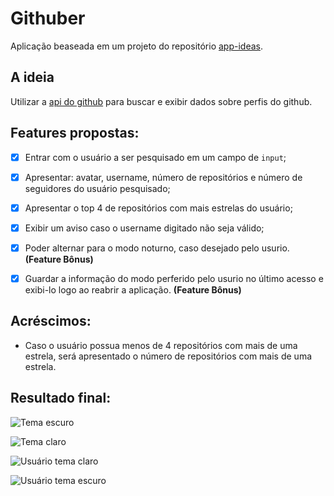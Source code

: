 # Githuber 

Aplicação beaseada em um projeto do repositório [app-ideas](https://github.com/florinpop17/app-ideas). 

## A ideia

Utilizar a [api do github](https://developer.github.com/v3/) para buscar e exibir dados sobre perfis do github. 

## Features propostas: 

- [x] Entrar com o usuário a ser pesquisado em um campo de `input`;
- [x] Apresentar: avatar, username, número de repositórios e número de seguidores do usuário pesquisado;
- [x] Apresentar o top 4 de repositórios com mais estrelas do usuário;
- [x] Exibir um aviso caso o username digitado não seja válido;
- [x] Poder alternar para o modo noturno, caso desejado pelo usurio. **(Feature Bônus)**
- [x] Guardar a informação do modo perferido pelo usurio no último acesso e exibi-lo logo ao reabrir a aplicação. **(Feature Bônus)**


## Acréscimos: 

- Caso o usuário possua menos de 4 repositórios com mais de uma estrela, será apresentado o número de repositórios com mais de uma estrela. 


## Resultado final: 

![Tema escuro](https://user-images.githubusercontent.com/14362970/78850035-84793480-79ec-11ea-87cb-d0b53ba929d0.png)

![Tema claro](https://user-images.githubusercontent.com/14362970/78850064-93f87d80-79ec-11ea-9ffa-4907fb4a4ad3.png)

![Usuário tema claro](https://user-images.githubusercontent.com/14362970/78850131-ca35fd00-79ec-11ea-907c-25f208076d0d.png)

![Usuário tema escuro](https://user-images.githubusercontent.com/14362970/78850154-dde16380-79ec-11ea-9247-6f8b6a6c61c1.png)

